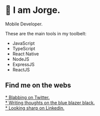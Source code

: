 # 👋 I am Jorge. 

Mobile Developer.

These are the main tools in my toolbelt:

* JavaScript
* TypeScript
* React Native
* NodeJS
* ExpressJS
* ReactJS

## Find me on the webs

[* Blabbing on Twitter.](https://twitter.com/jorgelopes_r)  
[* Writing thoughts on the blue blazer black.](https://blueblazerblack.com)  
[* Looking sharp on Linkedin.](https://www.linkedin.com/in/jorgelopesr/)  




